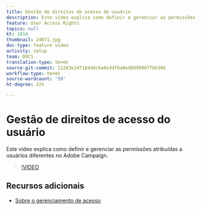 ```yaml
---
title: Gestão de direitos de acesso do usuário
description: Este vídeo explica como definir e gerenciar as permissões atribuídas a usuários diferentes no Adobe Campaign.
feature: User Access Rights
topics: null
kt: 1814
thumbnail: 24671.jpg
doc-type: feature video
activity: setup
team: DOCS
translation-type: tm+mt
source-git-commit: 11263e247184ddc6a8e3df6a8ed0899907fbb366
workflow-type: tm+mt
source-wordcount: '59'
ht-degree: 22%

---
```



# Gestão de direitos de acesso do usuário

Este vídeo explica como definir e gerenciar as permissões atribuídas a usuários diferentes no Adobe Campaign.

>[!VIDEO](https://video.tv.adobe.com/v/24671?quality=12)

## Recursos adicionais

* [Sobre o gerenciamento de acesso](https://docs.adobe.com/content/help/en/campaign-standard/using/administrating/users-and-security/about-access-management.html)
